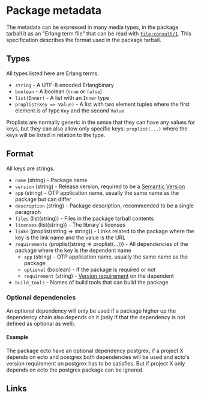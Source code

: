 # Package metadata

The metadata can be expressed in many media types, in the package tarball it as an "Erlang term file" that can be read with [`file:consult/1`][]. This specification describes the format used in the package tarball.

## Types

All types listed here are Erlang terms.

  + `string` - A UTF-8 encoded Erlangbinary
  + `boolean` - A boolean (`true` or `false`)
  + `list(Inner)` - A list with an `Inner` type
  + `proplist(Key => Value)` - A list with two element tuples where the first element is of type `Key` and the second `Value`

Proplists are normally generic in the sense that they can have any values for keys, but they can also allow only specific keys: `proplist(...)` where the keys will be listed in relation to the type.

## Format

All keys are strings.

  + `name` (string) - Package name
  + `version` (string) - Release version, required to be a [Semantic Version][]
  + `app` (string) - OTP application name, usually the same name as the package but can differ
  + `description` (string) - Package description, recommended to be a single paragraph
  + `files` (list(string)) - Files in the package tarball contents
  + `licenses` (list(string)) - The library's licenses
  + `links` (proplist(string => string)) - Links related to the package where the key is the link name and the value is the URL
  + `requirements` (proplist(string => proplist(...))) - All dependencies of the package where the key is the dependent name
    - `app` (string) - OTP application name, usually the same name as the package
    - `optional` (boolean) - If the package is required or not
    - `requirement` (string) - [Version requirement][] on the dependent
  + `build_tools` - Names of build tools that can build the package

### Optional dependencies

An optional dependency will only be used if a package higher up the dependency chain also depends on it (only if that the dependency is not defined as optional as well).

#### Example

The package ecto have an optional dependency postgrex, if a project X depends on ecto and postgrex both dependencies will be used and ecto's version requirement on postgrex has to be satisfies. But if project X only depends on ecto the postgrex package can be ignored.

## Links

[`file:consult/1`]: http://www.erlang.org/doc/man/file.html#consult-1
[Semantic Version]: http://semver.org/
[Version requirement]: http://elixir-lang.org/docs/stable/elixir/Version.html
